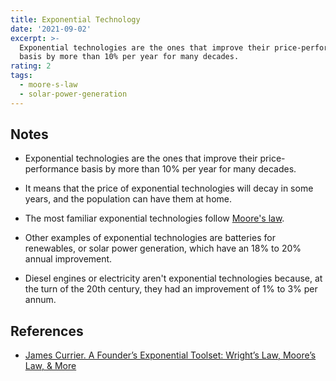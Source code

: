 ```yaml
---
title: Exponential Technology
date: '2021-09-02'
excerpt: >-
  Exponential technologies are the ones that improve their price-performance
  basis by more than 10% per year for many decades.
rating: 2
tags:
  - moore-s-law
  - solar-power-generation
---
```


## Notes

- Exponential technologies are the ones that improve their price-performance basis by more than 10% per year for many decades.

- It means that the price of exponential technologies will decay in some years, and the population can have them at home.

- The most familiar exponential technologies follow [Moore's law](/zettel/moore-s-law).

- Other examples of exponential technologies are batteries for renewables, or solar power generation, which have an 18% to 20% annual improvement.

- Diesel engines or electricity aren't exponential technologies because, at the turn of the 20th century, they had an improvement of 1% to 3% per annum.

## References

- [James Currier. A Founder’s Exponential Toolset: Wright’s Law, Moore’s Law, & More](https://www.nfx.com/post/exponential-age)
